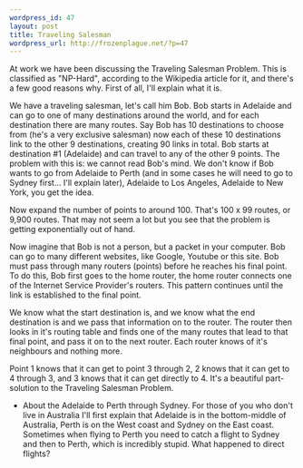 ```yaml
--- 
wordpress_id: 47
layout: post
title: Traveling Salesman
wordpress_url: http://frozenplague.net/?p=47
---
```

At work we have been discussing the Traveling Salesman Problem. This is classified as "NP-Hard", according to the Wikipedia article for it, and there's a few good reasons why. First of all, I'll explain what it is.

We have a traveling salesman, let's call him Bob. Bob starts in Adelaide and can go to one of many destinations around the world, and for each destination there are many routes. Say Bob has 10 destinations to choose from (he's a very exclusive salesman) now each of these 10 destinations link to the other 9 destinations, creating 90 links in total. Bob starts at destination #1 (Adelaide) and can travel to any of the other 9 points. The problem with this is: we cannot read Bob's mind. We don't know if Bob wants to go from Adelaide to Perth (and in some cases he will need to go to Sydney first... I'll explain later), Adelaide to Los Angeles, Adelaide to New York, you get the idea.

Now expand the number of points to around 100. That's 100 x 99 routes, or 9,900 routes. That may not seem a lot but you see that the problem is getting exponentially out of hand.

Now imagine that Bob is not a person, but a packet in your computer. Bob can go to many different websites, like Google, Youtube or this site. Bob must pass through many routers (points) before he reaches his final point. To do this, Bob first goes to the home router, the home router connects one of the Internet Service Provider's routers. This pattern continues until the link is established to the final point.

We know what the start destination is, and we know what the end destination is and we pass that information on to the router. The router then looks in it's routing table and finds one of the many routes that lead to that final point, and pass it on to the next router. Each router knows of it's neighbours and nothing more.

Point 1 knows that it can get to point 3 through 2, 2 knows that it can get to 4 through 3, and 3 knows that it can get directly to 4. It's a beautiful part-solution to the Traveling Salesman Problem.

* About the Adelaide to Perth through Sydney. For those of you who don't live in Australia I'll first explain that Adelaide is in the bottom-middle of Australia, Perth is on the West coast and Sydney on the East coast. Sometimes when flying to Perth you need to catch a flight to Sydney and then to Perth, which is incredibly stupid. What happened to direct flights?
